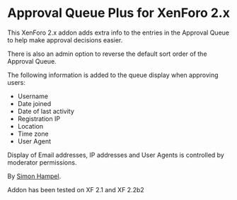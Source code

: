 Approval Queue Plus for XenForo 2.x
===================================

This XenForo 2.x addon adds extra info to the entries in the Approval Queue to help make approval decisions easier.

There is also an admin option to reverse the default sort order of the Approval Queue.

The following information is added to the queue display when approving users:

* Username
* Date joined
* Date of last activity
* Registration IP
* Location
* Time zone
* User Agent

Display of Email addresses, IP addresses and User Agents is controlled by moderator permissions.

By [Simon Hampel](https://xenforo.com/community/members/sim.4264/).

Addon has been tested on XF 2.1 and XF 2.2b2
